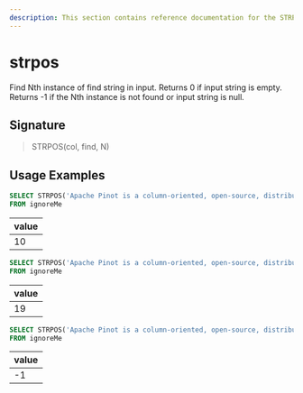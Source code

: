 ```yaml
---
description: This section contains reference documentation for the STRPOS function.
---
```


# strpos

Find Nth instance of find string in input. Returns 0 if input string is empty. Returns -1 if the Nth instance is not found or input string is null.

## Signature

> STRPOS(col, find, N)

## Usage Examples

```sql
SELECT STRPOS('Apache Pinot is a column-oriented, open-source, distributed data store written in Java', 'o', 1) AS value
FROM ignoreMe
```

| value |
| ----- |
| 10    |

```sql
SELECT STRPOS('Apache Pinot is a column-oriented, open-source, distributed data store written in Java', 'o', 2) AS value
FROM ignoreMe
```

| value |
| ----- |
| 19    |

```sql
SELECT STRPOS('Apache Pinot is a column-oriented, open-source, distributed data store written in Java', 'z', 1) AS value
FROM ignoreMe
```

| value |
| ----- |
| -1    |
